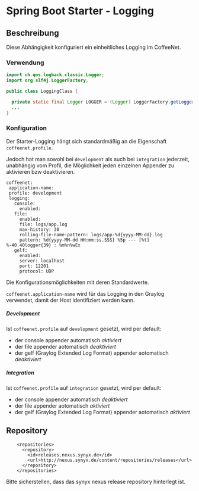# Spring Boot Starter - Logging

## Beschreibung
Diese Abhängigkeit konfiguriert ein einheitliches Logging im CoffeeNet.


### Verwendung

```java
import ch.qos.logback.classic.Logger;
import org.slf4j.LoggerFactory;

public class LoggingClass {

  private static final Logger LOGGER = (Logger) LoggerFactory.getLogger("LoggingClass");
  ...
}
```


### Konfiguration

Der Starter-Logging hängt sich standardmäßig an die Eigenschaft ```coffeenet.profile```.

Jedoch hat man sowohl bei ```development``` als auch bei ```integration``` jederzeit, unabhängig vom Profil,
die Möglichkeit jeden einzelnen Appender zu aktivieren bzw deaktivieren.

```
coffeenet:
 application-name:
 profile: development
 logging:
   console:
     enabled:
   file:
     enabled:
     file: logs/app.log
     max-history: 30
     rolling-file-name-pattern: logs/app-%d{yyyy-MM-dd}.log
     pattern: %d{yyyy-MM-dd HH:mm:ss.SSS} %5p --- [%t] %-40.40logger{39} : %m%n%wEx
   gelf:
     enabled:
     server: localhost
     port: 12201
     protocol: UDP
```

Die Konfigurationsmöglichkeiten mit deren Standardwerte.

```coffeenet.application-name``` wird für das Logging in den Graylog verwendet, damit der Host identifiziert werden kann.

##### Development

Ist ```coffeenet.profile``` auf ```development``` gesetzt, wird per default:

* der console appender automatisch _aktiviert_
* der file appender aotomatisch _deaktiviert_
* der gelf (Graylog Extended Log Format) appender aotomatisch _deaktiviert_


##### Integration

Ist ```coffeenet.profile``` auf ```integration``` gesetzt, wird per default:

* der console appender automatisch _deaktiviert_
* der file appender aotomatisch _aktiviert_
* der gelf (Graylog Extended Log Format) appender aotomatisch _aktiviert_


## Repository

        <repositories>
          <repository>
            <id>releases.nexus.synyx.de</id>
            <url>http://nexus.synyx.de/content/repositories/releases</url>
          </repository>
        </repositories>

Bitte sicherstellen, dass das synyx nexus release repository hinterlegt ist.
